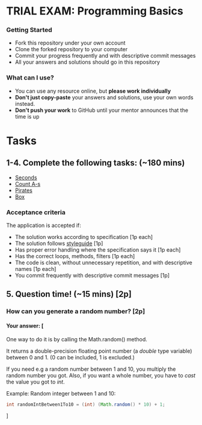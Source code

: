 # TRIAL EXAM: Programming Basics

### Getting Started
 - Fork this repository under your own account
 - Clone the forked repository to your computer
 - Commit your progress frequently and with descriptive commit messages
 - All your answers and solutions should go in this repository

### What can I use?
- You can use any resource online, but **please work individually**
- **Don't just copy-paste** your answers and solutions, use your own words instead.
- **Don't push your work** to GitHub until your mentor announces that the time is up


# Tasks
## 1-4. Complete the following tasks: (~180 mins)

- [Seconds](seconds/Seconds.java)
- [Count A-s](countas/CountAs.java)
- [Pirates](pirates/Pirates.java)
- [Box](box/Box.java)

### Acceptance criteria
The application is accepted if:
- The solution works according to specification [1p each]
- The solution follows [styleguide](https://github.com/greenfox-academy/teaching-materials/blob/master/styleguide/java.md) [1p]
- Has proper error handling where the specification says it [1p each]
- Has the correct loops, methods, filters [1p each]
- The code is clean, without unnecessary repetition, and with descriptive names [1p each]
- You commit frequently with descriptive commit messages [1p]

## 5. Question time! (~15 mins) [2p]

### How can you generate a random number? [2p]
#### Your answer: \[
One way to do it is by calling the Math.random() method.

It returns a double-precision floating point number (a _double_ type variable) between 0 and 1.
(0 can be included, 1 is excluded.)

If you need e.g a random number between 1 and 10, you multiply the random number you got.
Also, if you want a whole number, you have to _cast_ the value you got to _int_.

Example:
Random integer between 1 and 10:
```java
int randomIntBetween1To10 = (int) (Math.random() * 10) + 1;
```
\]
